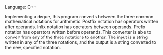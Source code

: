 Language: C++

Implementing a deque, this program converts between the three common mathematical notations for arithmetic. Postfix notation has operators written after operands. Infix notation has operators between operands. Prefix notation has operators written before operands. This converter is able to convert from any of the three notations to another. The input is a string written in any of the three notations, and the output is a string converted to the new, specified notation. 

